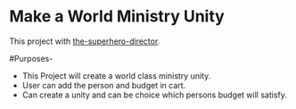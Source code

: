 # Make a World Ministry Unity

This project with [the-superhero-director](https://the-superhero-director-faysal.netlify.app/).

#Purposes-
* This Project will create a world class ministry unity.
* User can add the person and budget in cart.
* Can create a unity and can be choice which persons budget will satisfy.
